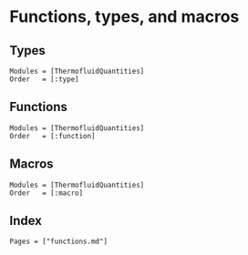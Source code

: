 # Functions, types, and macros


## Types

```@autodocs
Modules = [ThermofluidQuantities]
Order   = [:type]
```

## Functions

```@autodocs
Modules = [ThermofluidQuantities]
Order   = [:function]
```

## Macros

```@autodocs
Modules = [ThermofluidQuantities]
Order   = [:macro]
```

## Index

```@index
Pages = ["functions.md"]
```
